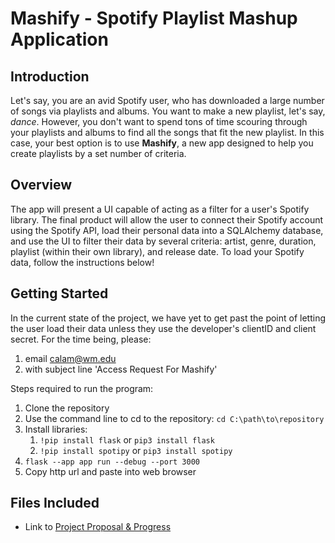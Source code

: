 # Mashify - Spotify Playlist Mashup Application

## Introduction
Let's say, you are an avid Spotify user, who has downloaded a large number of songs via playlists and albums. You want to make a new playlist, let's say, *dance*. However, you don't want to spend tons of time scouring through your playlists and albums to find all the songs that fit the new playlist. In this case, your best option is to use **Mashify**, a new app designed to help you create playlists by a set number of criteria.

## Overview
The app will present a UI capable of acting as a filter for a user's Spotify library. The final product will allow the user to connect their Spotify account using the Spotify API, load their personal data into a SQLAlchemy database, and use the UI to filter their data by several criteria: artist, genre, duration, playlist (within their own library), and release date. To load your Spotify data, follow the instructions below!

## Getting Started

In the current state of the project, we have yet to get past the point of letting the user load their data unless they use the developer's clientID and client secret. For the time being, please:
1. email calam@wm.edu
2. with subject line 'Access Request For Mashify'

Steps required to run the program:
1. Clone the repository
2. Use the command line to cd to the repository: `cd C:\path\to\repository`
3. Install libraries:
    1.  `!pip install flask` or `pip3 install flask`
    2.  `!pip install spotipy` or `pip3 install spotipy`
4. `flask --app app run --debug --port 3000`
5. Copy http url and paste into web browser


## Files Included
- Link to [Project Proposal & Progress](https://drive.google.com/file/d/1_TW8LrLPcaAd9Z4jfYDBFQ_Xuh82uEou/view?usp=sharing)



